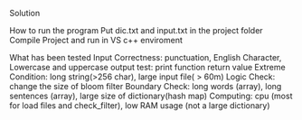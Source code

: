 Solution

How to run the program
Put dic.txt and input.txt in the project folder
Compile Project and run in VS c++ enviroment

What has been tested
Input Correctness: punctuation, English Character, Lowercase and uppercase
output test: print function return value
Extreme Condition: long string(>256 char), large input file( > 60m)
Logic Check: change the size of bloom filter
Boundary Check:  long words (array), long sentences (array), large size of dictionary(hash map)
Computing: cpu (most for load files and check_filter), low RAM usage (not a large dictionary) 
